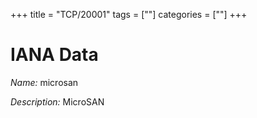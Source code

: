+++
title = "TCP/20001"
tags = [""]
categories = [""]
+++

# IANA Data

_Name:_ microsan

_Description:_ MicroSAN

